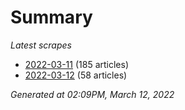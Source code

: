 # Summary
*Latest scrapes*
* [2022-03-11](https://github.com/nuuuwan/news_lk/blob/data/news_lk.2022-03-11.json) (185 articles)
* [2022-03-12](https://github.com/nuuuwan/news_lk/blob/data/news_lk.2022-03-12.json) (58 articles)

*Generated at 02:09PM, March 12, 2022*